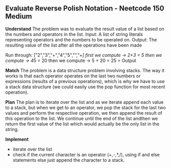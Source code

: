 ## Evaluate Reverse Polish Notation - Neetcode 150 Medium
**Understand**
The problem was to evaluate the result value of a list based on the numbers and operators in the list.
Input: A list of string literals representing operators and the numbers to be operated on.
Output: The resulting value of the list after all the operations have been made

Run through:
["2","3","+","4","5","*","+]
first we compute -> 2+3 = 5
then we compute -> 4*5 = 20
then we compute -> 5 + 20 = 25 = Output

**Match**
The problem is a data structure problem involving stacks. The way it works is that each operator operates on the last two numbers or expressions (results of a previous operations), which is why we have to use a stack data structure (we could easily use the pop function for most recent operation).

**Plan**
The plan is to iterate over the list and as we iterate append each value to a stack, but when we get to an operator, we pop the stack for the last two values and perform the respective operation, we then append the result of this operation to the list. We continue until the end of the list andthen we return the first value of the list which would actually be the only list in the string.

**Implement**
- iterate over the list
- check if the current character is an operator (+,-,*,/), using if and else statements else just append the character to a stack.

